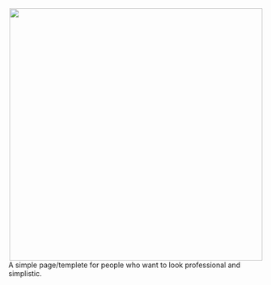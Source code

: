 <div style="text-align: center"><a href="https://github.com/russiantux/simplicitytemplete" target="_blank"><img src="http://i.imgur.com/HnlS9gV.png" width="500" /></a></div>
A simple page/templete for people who want to look professional and simplistic.
